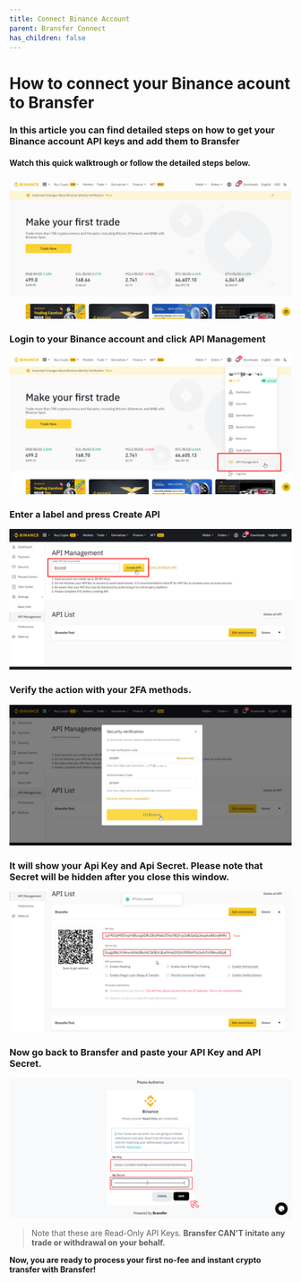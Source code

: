 ```yaml
---
title: Connect Binance Account
parent: Bransfer Connect
has_children: false
---
```

# How to connect your Binance acount to Bransfer

### In this article you can find detailed steps on how to get your Binance account API keys and add them to Bransfer

#### Watch this quick walktrough or follow the detailed steps below.

![Quick overview](/assets/how-to/binance/binanceHowTo.gif)

### Login to your Binance account and click **API Management**

![](/assets/how-to/binance/1.png)

### Enter a label and press **Create API**

![](/assets/how-to/binance/2.png)

### Verify the action with your 2FA methods.

![](/assets/how-to/binance/3.png)

### It will show your Api Key and Api Secret. **Please note that Secret will be hidden after you close this window.**

![](/assets/how-to/binance/4.png)

### Now go back to Bransfer and paste your **API Key** and **API Secret**.

![](/assets/how-to/binance/5.png)

> Note that these are Read-Only API Keys. **Bransfer CAN'T initate any trade or withdrawal on your behalf.**


**Now, you are ready to process your first no-fee and instant crypto transfer with Bransfer!**

